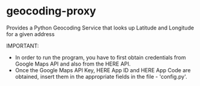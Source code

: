 # geocoding-proxy
Provides a Python Geocoding Service that looks up Latitude and Longitude for a given address

IMPORTANT:

  * In order to run the program, you have to first obtain credentials from Google Maps API and also from the HERE API.
  * Once the Google Maps API Key, HERE App ID and HERE App Code are obtained, insert them in the appropriate fields in the file - 'config.py'.
